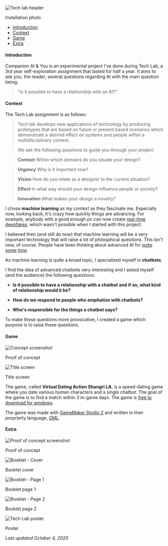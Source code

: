 ![Tech lab header](/assets/images/tech/banner.jpg)

<caption>Installation photo</caption>

<info id="techlab" />

 - [Introduction](#introduction)
 - [Context](#context)
 - [Game](#game)
 - [Extra](#extra)

#### Introduction

Companion AI & You is an experimental project I've done during Tech Lab, a 3rd year self-exploration assignment that lasted for half a year. It aims to ask you, the reader, several questions regarding AI with the main question being:

> "Is it possible to have a relationship with an AI?".

#### Context

The Tech Lab assignment is as follows:

> Tech lab develops new applications of technology by producing prototypes that are based on future or present based scenarios which demonstrate a desired effect on systems and people within a multidisciplinary context.

> We ask the following questions to guide you through your project:

> <b>Context</b> Within which domains do you situate your design?

> <b>Urgency</b> Why is it important now?

> <b>Vision</b> How do you relate as a designer to the current situation?

> <b>Effect</b> In what way should your design influence people or society?

> <b>Innovation</b> What makes your design a novelty?

I chose <b>machine learning</b> as my context as they fascinate me. Especially now, looking back, it's crazy how quickly things are advancing. For example,  anybody with a good enough pc can now create [real-time](https://github.com/alew3/faceit_live) [deepfakes](https://github.com/9of9/avatarify-windows), which wasn't possible when I started with this project.

I believed then (and still do now) that machine learning will be a very important technology that will raise a lot of philosphical questions. This isn't new, of course. People have been thinking about advanced AI for [quite](https://en.wikipedia.org/wiki/I,_Robot) [some](https://en.wikipedia.org/wiki/Do_Androids_Dream_of_Electric_Sheep%3F) [time](https://en.wikipedia.org/wiki/Neuromancer).

As machine learning is quite a broad topic, I specialized myself in <b>chatbots</b>.

I find the idea of advanced chatbots very interesting and I asked myself (and the audience) the following questions:

 - <b>Is it possible to have a relationship with a chatbot and if so, what kind of relationship would it be?</b>

 - <b>How do we respond to people who emphatize with chatbots?</b>

 - <b>Who's responsible for the things a chatbot says?</b>

To make these questions more provocative, I created a game which purpose is to raise these questions.

#### Game

![Concept screenshot](/assets/images/tech/concept.jpg)

<caption>Proof of concept</caption>

![Title screen](/assets/images/tech/title.png)

<caption>Title screen</caption>

The game, called <b>Virtual Dating Action Shangri LA</b>, is a speed-dating game where you date various human characters and a single chatbot. The goal of the game is to find a match within 3 in-game days. The game is [free to download for windows](https://drive.google.com/file/d/1P_NlrkheXVCK5hfO8QF27nR4Zr9ZnADp/view?usp=sharing).

The game was made with [GameMaker Studio 2](https://www.yoyogames.com/gamemaker) and written in their proprierty language, [GML](https://docs2.yoyogames.com/source/_build/3_scripting/3_gml_overview/index.html).

#### Extra

![Proof of concept screenshot](/assets/images/tech/poc.png)

<caption>Proof of concept</caption>

![Booklet - Cover](/assets/images/tech/booklet_cover.png)

<caption>Booklet cover</caption>

![Booklet - Page 1](/assets/images/tech/booklet_1.png)

<caption>Booklet page 1</caption>

![Booklet - Page 2](/assets/images/tech/booklet_2.png)

<caption>Booklet page 2</caption>

![Tech Lab poster](/assets/images/tech/poster.jpg)

<caption>Poster</caption>

<box pt="8px">

<i>Last updated October 4, 2020</i>

</box>